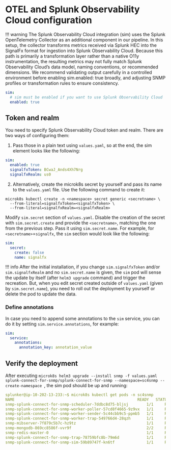 # OTEL and Splunk Observability Cloud configuration

!!! warning 
    The Splunk Observability Cloud integration (sim) uses the Splunk OpenTelemetry Collector as an additional component in our pipeline. In this setup, the collector transforms metrics received via Splunk HEC into the SignalFx format for ingestion into Splunk Observability Cloud.
    Because this path is primarily a transformation layer rather than a native O11y instrumentation, the resulting metrics may not fully match Splunk Observability Cloud’s data model, naming conventions, or recommended dimensions.
    We recommend validating output carefully in a controlled environment before enabling sim.enabled: true broadly, and adjusting SNMP profiles or transformation rules to ensure consistency.

```yaml
sim:
  # sim must be enabled if you want to use Splunk Observability Cloud
  enabled: true
```

## Token and realm

You need to specify Splunk Observability Cloud token and realm. There are two ways of configuring them:

1. Pass those in a plain text using `values.yaml`, so at the end, the sim element looks like the following:

```yaml
sim:
  enabled: true
  signalfxToken: BCwaJ_Ands4Xh7Nrg
  signalfxRealm: us0
```

2. Alternatively, create the microk8s secret by yourself and pass its name to the `values.yaml` file. Use the following command to create it:

```
microk8s kubectl create -n <namespace> secret generic <secretname> \
  --from-literal=signalfxToken=<signalfxToken> \
  --from-literal=signalfxRealm=<signalfxRealm>
```

Modify `sim.secret` section of `values.yaml`. Disable the creation of the secret with `sim.secret.create` and provide the
`<secretname>`, matching the one from the previous step. Pass it using `sim.secret.name`. For example, for `<secretname>`=`signalfx`,
the `sim` section would look like the following:

```yaml
sim:
  secret:
    create: false
    name: signalfx
```

!!! info
    After the initial installation, if you change `sim.signalfxToken` and/or `sim.signalfxRealm` and no `sim.secret.name` is given, 
    the `sim` pod will sense the update by itself (after `helm3 upgrade` command) and trigger the recreation. But, when you edit secret created outside
    of `values.yaml` (given by `sim.secret.name`), you need to roll out the deployment by yourself or delete the pod to update the data.


### Define annotations
In case you need to append some annotations to the `sim` service, you can do it by setting `sim.service.annotations`, for example:

```yaml
sim:
  service:
    annotations:
      annotation_key: annotation_value
```

## Verify the deployment

After executing `microk8s helm3 upgrade --install snmp -f values.yaml splunk-connect-for-snmp/splunk-connect-for-snmp --namespace=sc4snmp --create-namespace
`, the sim pod should be up and running:

```yaml
splunker@ip-10-202-13-233:~$ microk8s kubectl get pods -n sc4snmp
NAME                                                      READY   STATUS    RESTARTS   AGE
snmp-splunk-connect-for-snmp-scheduler-7ddbc8d75-bljsj        1/1     Running   0          133m
snmp-splunk-connect-for-snmp-worker-poller-57cd8f4665-9z9vx   1/1     Running   0          133m
snmp-splunk-connect-for-snmp-worker-sender-5c44cbb9c5-ppmb5   1/1     Running   0          133m
snmp-splunk-connect-for-snmp-worker-trap-549766d4-28qzh       1/1     Running   0          133m
snmp-mibserver-7f879c5b7c-hz9tz                               1/1     Running   0          133m
snmp-mongodb-869cc8586f-vvr9f                                 2/2     Running   0          133m
snmp-redis-master-0                                           1/1     Running   0          133m
snmp-splunk-connect-for-snmp-trap-78759bfc8b-79m6d            1/1     Running   0          99m
snmp-splunk-connect-for-snmp-sim-59b89747f-kn6tf              1/1     Running   0          32s
```
